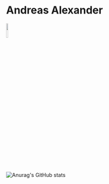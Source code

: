 
# Andreas Alexander <br>

<img src="https://pbs.twimg.com/profile_images/1551988035818258433/YdwVIvY2_400x400.jpg" width=10%>

![Anurag's GitHub stats](https://github-readme-stats.vercel.app/api?username=vhsxuz&show_icons=true&theme=cobalt)
<!--
**vhsxuz/vhsxuz** is a ✨ _special_ ✨ repository because its `README.md` (this file) appears on your GitHub profile.

Here are some ideas to get you started:

- 🔭 I’m currently working on ...
- 🌱 I’m currently learning ...
- 👯 I’m looking to collaborate on ...
- 🤔 I’m looking for help with ...
- 💬 Ask me about ...
- 📫 How to reach me: ...
- 😄 Pronouns: ...
- ⚡ Fun fact: ...
-->
